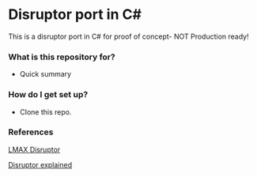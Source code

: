 # Disruptor port in C# #

This is a disruptor port in C# for proof of concept- NOT Production ready!

### What is this repository for? ###

* Quick summary


### How do I get set up? ###

* Clone this repo.

### References

[LMAX Disruptor](https://github.com/LMAX-Exchange/disruptor)

[Disruptor explained](https://martinfowler.com/articles/lmax.html)